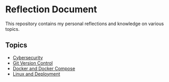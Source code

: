 # Reflection Document

This repository contains my personal reflections and knowledge on various topics.

## Topics

- [Cybersecurity](https://glass-cone-ee8.notion.site/INTRO-TO-CYBERSECURITY-251e8da721738037a2dceb4117c8dd8a)
- [Git Version Control](https://glass-cone-ee8.notion.site/INTRO-TO-GIT-VERSION-CONTROL-25fe8da7217380a18edbd679b6a40cff)
- [Docker and Docker Compose](https://glass-cone-ee8.notion.site/INTRO-TO-DOCKER-25fe8da7217380b5b0def2f7a49712d4?pvs=73)
- [Linux and Deployment](https://glass-cone-ee8.notion.site/INTRO-TO-LINUX-25fe8da7217380588daecd1e735e33eb?pvs=73)
